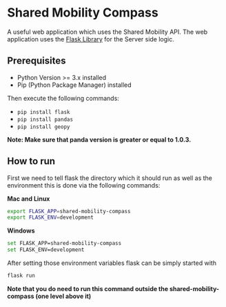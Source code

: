 # Shared Mobility Compass
A useful web application which uses the Shared Mobility API.
The web application uses the [Flask Library](https://flask.palletsprojects.com/en/1.1.x/) for the Server side logic.

## Prerequisites
* Python Version >= 3.x installed
* Pip (Python Package Manager) installed

Then execute the following commands:
* `pip install flask`
* `pip install pandas`
* `pip install geopy`

**Note: Make sure that panda version is greater or equal to 1.0.3.**


## How to run
First we need to tell flask the directory which it should run as well as the environment this is done via the following commands:


**Mac and Linux**
```bash
export FLASK_APP=shared-mobility-compass
export FLASK_ENV=development
```

**Windows**
```bash
set FLASK_APP=shared-mobility-compass
set FLASK_ENV=development
```

After setting those environment variables flask can be simply started with

```bash
flask run
```

**Note that you do need to run this command outside the shared-mobility-compass (one level above it)**